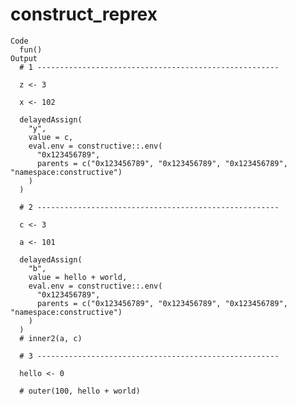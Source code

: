 # construct_reprex

    Code
      fun()
    Output
      # 1 ------------------------------------------------------
      
      z <- 3
      
      x <- 102
      
      delayedAssign(
        "y",
        value = c,
        eval.env = constructive::.env(
          "0x123456789",
          parents = c("0x123456789", "0x123456789", "0x123456789", "namespace:constructive")
        )
      )
      
      # 2 ------------------------------------------------------
      
      c <- 3
      
      a <- 101
      
      delayedAssign(
        "b",
        value = hello + world,
        eval.env = constructive::.env(
          "0x123456789",
          parents = c("0x123456789", "0x123456789", "0x123456789", "namespace:constructive")
        )
      )
      # inner2(a, c)
      
      # 3 ------------------------------------------------------
      
      hello <- 0
      
      # outer(100, hello + world)
